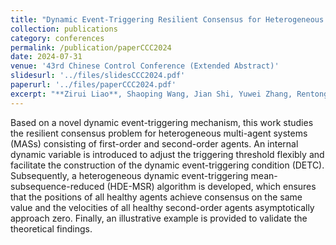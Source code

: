 ```yaml
---
title: "Dynamic Event-Triggering Resilient Consensus for Heterogeneous MASs Against Malicious Attacks"
collection: publications
category: conferences
permalink: /publication/paperCCC2024
date: 2024-07-31
venue: '43rd Chinese Control Conference (Extended Abstract)'
slidesurl: '../files/slidesCCC2024.pdf'
paperurl: '../files/paperCCC2024.pdf'
excerpt: "**Zirui Liao**, Shaoping Wang, Jian Shi, Yuwei Zhang, Rentong Chen, and Zhiyong Sun. <br/><img src='/images/figureCCC2024.png'>"
---
```


Based on a novel dynamic event-triggering mechanism, this work studies the resilient consensus problem for heterogeneous multi-agent systems (MASs) consisting of first-order and second-order agents. An internal dynamic variable is introduced to adjust the triggering threshold flexibly and facilitate the construction of the dynamic event-triggering condition (DETC). Subsequently, a heterogeneous dynamic event-triggering mean-subsequence-reduced (HDE-MSR) algorithm is developed, which ensures that the positions of all healthy agents achieve consensus on the same value and the velocities of all healthy second-order agents asymptotically approach zero. Finally, an illustrative example is provided to validate the theoretical findings.
